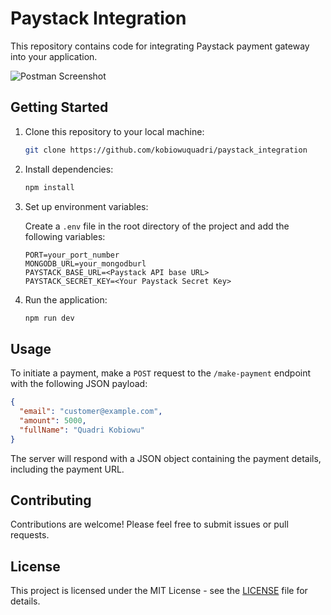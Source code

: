 # Paystack Integration

This repository contains code for integrating Paystack payment gateway into your application.

![Postman Screenshot](https://i.imgur.com/kTCw2Is.png)

## Getting Started

1. Clone this repository to your local machine:

    ```bash
    git clone https://github.com/kobiowuquadri/paystack_integration
    ```

2. Install dependencies:

    ```bash
    npm install
    ```

3. Set up environment variables:
   
   Create a `.env` file in the root directory of the project and add the following variables:
   
   ```env
   PORT=your_port_number
   MONGODB_URL=your_mongodburl 
   PAYSTACK_BASE_URL=<Paystack API base URL>
   PAYSTACK_SECRET_KEY=<Your Paystack Secret Key>
   ```

4. Run the application:

    ```bash
    npm run dev
    ```

## Usage

To initiate a payment, make a `POST` request to the `/make-payment` endpoint with the following JSON payload:

```json
{
  "email": "customer@example.com",
  "amount": 5000,
  "fullName": "Quadri Kobiowu"
}
```

The server will respond with a JSON object containing the payment details, including the payment URL.

## Contributing

Contributions are welcome! Please feel free to submit issues or pull requests.

## License

This project is licensed under the MIT License - see the [LICENSE](LICENSE) file for details.
